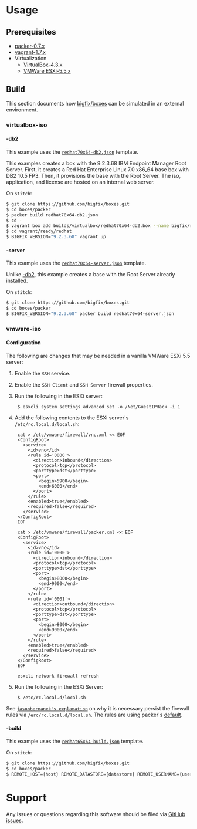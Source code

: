 # Usage
## Prerequisites
- [packer-0.7.x](http://www.packer.io/downloads.html)
- [vagrant-1.7.x](http://www.vagrantup.com/downloads.html)
- Virtualization
	- [VirtualBox-4.3.x](https://www.virtualbox.org/wiki/Downloads)
	- [VMWare ESXi-5.5.x](http://www.vmware.com/products/esxi-and-esx/)

## Build
This section documents how [bigfix/boxes](https://github.com/bigfix/boxes) can be simulated in an external environment.

### virtualbox-iso
#### -db2
This example uses the [`redhat70x64-db2.json`](redhat70x64-db2.json) template.

This examples creates a box with the 9.2.3.68 IBM Endpoint Manager Root Server. First, it creates a Red Hat Enterprise Linux 7.0 x86_64 base box with DB2 10.5 FP3. Then, it provisions the base with the Root Server. The iso, application, and license are hosted on an internal web server.

On `stitch`:

```bash
$ git clone https://github.com/bigfix/boxes.git
$ cd boxes/packer
$ packer build redhat70x64-db2.json
$ cd -
$ vagrant box add builds/virtualbox/redhat70x64-db2.box --name bigfix/redhat70x64-db2
$ cd vagrant/ready/redhat
$ BIGFIX_VERSION="9.2.3.68" vagrant up
```

#### -server
This example uses the [`redhat70x64-server.json`](redhat70x64-db2.json) template.

Unlike [-db2](#-db2), this example creates a base with the Root Server already installed.

On `stitch`:

```bash
$ git clone https://github.com/bigfix/boxes.git
$ cd boxes/packer
$ BIGFIX_VERSION="9.2.3.68" packer build redhat70x64-server.json
```

### vmware-iso
#### Configuration
The following are changes that may be needed in a vanilla VMWare ESXi 5.5 server:

1. Enable the `SSH` service.
2. Enable the `SSH Client` and `SSH Server` firewall properties.
3. Run the following in the ESXi server:

        $ esxcli system settings advanced set -o /Net/GuestIPHack -i 1
4. Add the following contents to the ESXi server's `/etc/rc.local.d/local.sh`:

        cat > /etc/vmware/firewall/vnc.xml << EOF
        <ConfigRoot>
          <service>
            <id>vnc</id>
            <rule id='0000'>
              <direction>inbound</direction>
              <protocol>tcp</protocol>
              <porttype>dst</porttype>
              <port>
                <begin>5900</begin>
                <end>6000</end>
              </port>
            </rule>
            <enabled>true</enabled>
            <required>false</required>
          </service>
        </ConfigRoot>
        EOF
        
        cat > /etc/vmware/firewall/packer.xml << EOF
        <ConfigRoot>
          <service>
            <id>vnc</id>
            <rule id='0000'>
              <direction>inbound</direction>
              <protocol>tcp</protocol>
              <porttype>dst</porttype>
              <port>
                <begin>8000</begin>
                <end>9000</end>
              </port>
            </rule>
            <rule id='0001'>
              <direction>outbound</direction>
              <protocol>tcp</protocol>
              <porttype>dst</porttype>
              <port>
                <begin>8000</begin>
                <end>9000</end>
              </port>
            </rule>
            <enabled>true</enabled>
            <required>false</required>
          </service>
        </ConfigRoot>
        EOF
        
        esxcli network firewall refresh
5. Run the following in the ESXi Server:

        $ /etc/rc.local.d/local.sh

See [`jasonbernanek's explanation`](https://gist.github.com/jasonberanek/4670943) on why it is necessary persist the firewall rules via `/erc/rc.local.d/local.sh`. The rules are using packer's [default](https://www.packer.io/docs/builders/vmware-iso.html).

#### -build
This example uses the [`redhat65x64-build.json`](redhat65x64-build.json) template.

On `stitch`:

```bash
$ git clone https://github.com/bigfix/boxes.git
$ cd boxes/packer
$ REMOTE_HOST={host} REMOTE_DATASTORE={datastore} REMOTE_USERNAME={username} REMOTE_PASSWORD={password} packer build --only=vmware-iso redhat65x64-build.json
```

# Support
Any issues or questions regarding this software should be filed via [GitHub issues](https://github.com/bigfix/boxes/issues).
